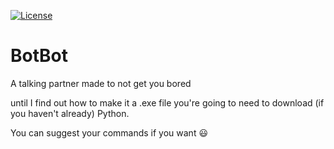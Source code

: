 [![License](https://img.shields.io/badge/License-GPL-orange)](https://github.com/Alpher-Dark/BotBot/blob/main/LICENSE)

# BotBot
A talking partner made to not get you bored

until I find out how to make it a .exe file you're going to need to download (if you haven't already) Python.

You can suggest your commands if you want :smiley:
